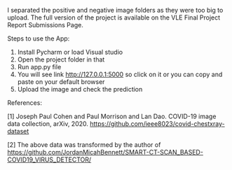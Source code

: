 I separated the positive and negative image folders as they were too big to upload. The full version of the project is available on the VLE Final Project Report Submissions Page.

Steps to use the App:

1. Install Pycharm or load Visual studio
2. Open the project folder in that
3. Run app.py file
4. You will see link http://127.0.0.1:5000 so click on it or you can copy and paste on your default browser
5. Upload the image and check the prediction


References:

[1] Joseph Paul Cohen and Paul Morrison and Lan Dao. COVID-19 image data collection, arXiv, 2020. https://github.com/ieee8023/covid-chestxray-dataset

[2] The above data was transformed by the author of https://github.com/JordanMicahBennett/SMART-CT-SCAN_BASED-COVID19_VIRUS_DETECTOR/



